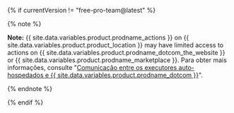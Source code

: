 {% if currentVersion != "free-pro-team@latest" %}

{% note %}

**Note:** {{ site.data.variables.product.prodname_actions }} on {{ site.data.variables.product.product_location }} may have limited access to actions on {{ site.data.variables.product.prodname_dotcom_the_website }} or {{ site.data.variables.product.prodname_marketplace }}. Para obter mais informações, consulte "[Comunicação entre os executores auto-hospedados e {{ site.data.variables.product.prodname_dotcom }}](#communication-between-self-hosted-runners-and-github)".

{% endnote %}

{% endif %}
